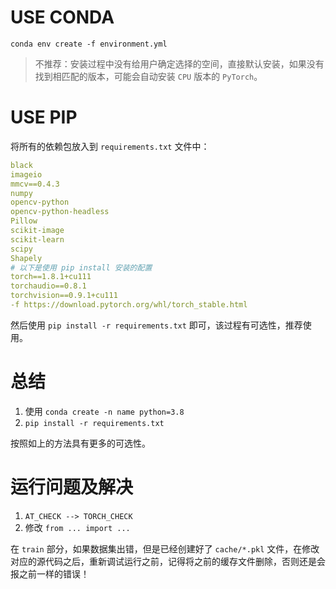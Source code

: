 # USE CONDA

```shell
conda env create -f environment.yml
```
> 不推荐：安装过程中没有给用户确定选择的空间，直接默认安装，如果没有找到相匹配的版本，可能会自动安装 `CPU` 版本的 `PyTorch`。


# USE PIP

将所有的依赖包放入到 `requirements.txt` 文件中：
```yaml
black
imageio
mmcv==0.4.3
numpy
opencv-python
opencv-python-headless
Pillow
scikit-image
scikit-learn
scipy
Shapely
# 以下是使用 pip install 安装的配置
torch==1.8.1+cu111
torchaudio==0.8.1
torchvision==0.9.1+cu111
-f https://download.pytorch.org/whl/torch_stable.html
```
然后使用 `pip install -r requirements.txt` 即可，该过程有可选性，推荐使用。

# 总结

1. 使用 `conda create -n name python=3.8`
2. `pip install -r requirements.txt`

按照如上的方法具有更多的可选性。


# 运行问题及解决

1. `AT_CHECK --> TORCH_CHECK`
2. 修改 `from ... import ...`


在 `train` 部分，如果数据集出错，但是已经创建好了 `cache/*.pkl` 文件，在修改对应的源代码之后，重新调试运行之前，记得将之前的缓存文件删除，否则还是会报之前一样的错误！
